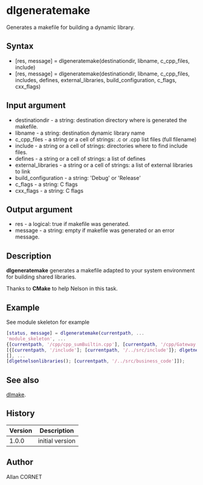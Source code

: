 

# dlgeneratemake

Generates a makefile for building a dynamic library.

## Syntax

- [res, message] = dlgeneratemake(destinationdir, libname, c_cpp_files, include)
- [res, message] = dlgeneratemake(destinationdir, libname, c_cpp_files, includes, defines, external_libraries, build_configuration, c_flags, cxx_flags)

## Input argument

 - destinationdir - a string: destination directory where is generated the makefile.
 - libname - a string: destination dynamic library name
 - c_cpp_files - a string or a cell of strings: .c or .cpp list files (full filename)
 - include - a string or a cell of strings: directories where to find include files.
 - defines - a string or a cell of strings: a list of defines
 - external_libraries - a string or a cell of strings: a list of external libraries to link
 - build_configuration - a string: 'Debug' or 'Release'
 - c_flags - a string: C flags
 - cxx_flags - a string: C flags

## Output argument

 - res - a logical: true if makefile was generated.
 - message - a string: empty if makefile was generated or an error message.

## Description


  <p><b>dlgeneratemake</b> generates a makefile adapted to your system environment for building shared libraries.</p>
  <p>Thanks to <b>CMake</b> to help Nelson in this task.</p>


## Example

See module skeleton for example
```matlab
[status, message] = dlgeneratemake(currentpath, ...
'module_skeleton', ...
{[currentpath, '/cpp/cpp_sumBuiltin.cpp'], [currentpath, '/cpp/Gateway.cpp']}, ...
[{[currentpath, '/include']; [currentpath, '/../src/include']}; dlgetnelsonincludes()], ...
[], ...
[dlgetnelsonlibraries(); [currentpath, '/../src/business_code']]);
```

## See also

[dlmake](dlmake.md).
## History

|Version|Description|
|------|------|
|1.0.0|initial version|


## Author

Allan CORNET




